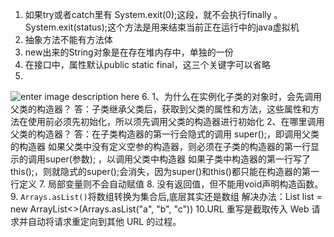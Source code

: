 1. 如果try或者catch里有 System.exit(0);这段，就不会执行finally 。System.exit(status);这个方法是用来结束当前正在运行中的java虚拟机
2. 抽象方法不能有方法体
3. new出来的String对象是在存在堆内存中，单独的一份
4. 在接口中，属性默认public static final，这三个关键字可以省略
5. 
![enter image description here](https://pic1.zhimg.com/v2-6fdc939e35ec801c31ea515e80a88367_r.jpg)
6. 
	1、为什么在实例化子类的对象时，会先调用父类的构造器？
	答：子类继承父类后，获取到父类的属性和方法，这些属性和方法在使用前必须先初始化，所以须先调用父类的构造器进行初始化
	2、在哪里调用父类的构造器？
	答：在子类构造器的第一行会隐式的调用 super();，即调用父类的构造器
	如果父类中没有定义空参的构造器，则必须在子类的构造器的第一行显示的调用super(参数); ，以调用父类中构造器
	如果子类中构造器的第一行写了this();，则就隐式的super();会消失，因为super()和this()都只能在构造器的第一行定义
7. 局部变量则不会自动赋值
8. 没有返回值，但不能用void声明构造函数。
9. `Arrays.asList()`将数组转换为集合后,底层其实还是数组
解决办法：List list =  new  ArrayList<>(Arrays.asList("a",  "b",  "c")) 
10.URL 重写是截取传入 Web 请求并自动将请求重定向到其他 URL 的过程。


<!--stackedit_data:
eyJoaXN0b3J5IjpbOTU3MDE0NDkyLDYxNTYzODgzMCwxMzE0Mj
I0MjQ0LC03NjE4OTQwMDgsLTQ4MTk4NDQ4MCwtMzIxNzg4NjM3
LDIwMDcxMDQxNSw2MjE3MzkxNTYsMTY2MzU3MTQwMSwtMzExOT
c2NTQ5XX0=
-->